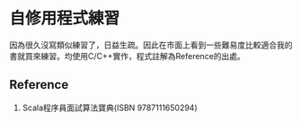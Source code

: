 # 自修用程式練習
因為很久沒寫類似練習了，日益生疏。因此在市面上看到一些難易度比較適合我的書就買來練習。均使用C/C++實作，程式註解為Reference的出處。

## Reference
1. Scala程序員面試算法寶典(ISBN 9787111650294)
